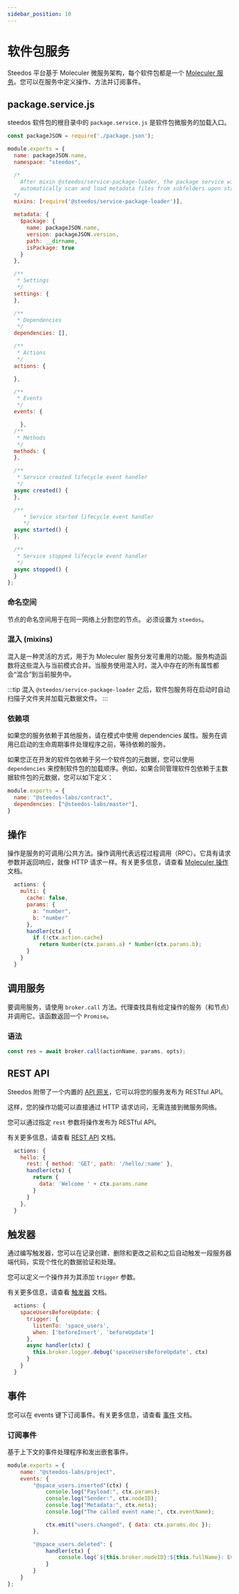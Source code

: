 ```yaml
---
sidebar_position: 10
---
```


# 软件包服务

Steedos 平台基于 Moleculer 微服务架构，每个软件包都是一个 [Moleculer 服务](https://moleculer.services/docs/0.14/services)。您可以在服务中定义操作、方法并订阅事件。


## package.service.js

steedos 软件包的根目录中的 `package.service.js` 是软件包微服务的加载入口。

```js
const packageJSON = require('./package.json');

module.exports = {
  name: packageJSON.name,
  namespace: "steedos",

  /*
    After mixin @steedos/service-package-loader, the package service will 
    automatically scan and load metadata files from subfolders upon startup. 
  */
  mixins: [require('@steedos/service-package-loader')],

  metadata: {
    $package: {
      name: packageJSON.name,
      version: packageJSON.version,
      path: __dirname,
      isPackage: true
    }
  },

  /**
   * Settings
   */
  settings: {
  },

  /**
   * Dependencies
   */
  dependencies: [],

  /**
   * Actions
   */
  actions: {

  },

  /**
   * Events
   */
  events: {

    },
  /**
   * Methods
   */
  methods: {
  },

  /**
   * Service created lifecycle event handler
   */
  async created() {
  },

  /**
     * Service started lifecycle event handler
     */
  async started() {
  },

  /**
   * Service stopped lifecycle event handler
   */
  async stopped() {
  }
};
```

### 命名空间

节点的命名空间用于在同一网络上分割您的节点。
必须设置为 `steedos`。

### 混入 (mixins)

混入是一种灵活的方式，用于为 Moleculer 服务分发可重用的功能。服务构造函数将这些混入与当前模式合并。当服务使用混入时，混入中存在的所有属性都会“混合”到当前服务中。

:::tip
混入 `@steedos/service-package-loader` 之后，软件包服务将在启动时自动扫描子文件夹并加载元数据文件。
:::

### 依赖项

如果您的服务依赖于其他服务，请在模式中使用 dependencies 属性。服务在调用已启动的生命周期事件处理程序之前，等待依赖的服务。

如果您正在开发的软件包依赖于另一个软件包的元数据，您可以使用 `dependencies` 来控制软件包的加载顺序。例如，如果合同管理软件包依赖于主数据软件包的元数据，您可以如下定义：

```js
module.exports = {
  name: "@steedos-labs/contract",
  dependencies: ["@steedos-labs/master"],
}
```

## 操作

操作是服务的可调用/公共方法。操作调用代表远程过程调用（RPC）。它具有请求参数并返回响应，就像 HTTP 请求一样。有关更多信息，请查看 [Moleculer 操作](https://moleculer.services/docs/0.14/actions)文档。

```js
  actions: {
    multi: {
      cache: false,
      params: {
        a: "number",
        b: "number"
      },
      handler(ctx) {
        if (!ctx.action.cache)
          return Number(ctx.params.a) * Number(ctx.params.b);
      }
    }
  }
```

## 调用服务
要调用服务，请使用 `broker.call` 方法。代理查找具有给定操作的服务（和节点）并调用它。该函数返回一个 `Promise`。

### 语法
```js
const res = await broker.call(actionName, params, opts);
```

## REST API

Steedos 附带了一个内置的 [API 网关](https://moleculer.services/docs/0.14/moleculer-web)，它可以将您的服务发布为 RESTful API。

这样，您的操作功能可以直接通过 HTTP 请求访问，无需连接到微服务网络。

您可以通过指定 `rest` 参数将操作发布为 RESTful API。

有关更多信息，请查看 [REST API](./action-api) 文档。

```js
  actions: {
    hello: {
      rest: { method: 'GET', path: '/hello/:name' },
      handler(ctx) {
        return {
          data: 'Welcome ' + ctx.params.name
        }
      }
    },
  }
```

## 触发器

通过编写触发器，您可以在记录创建、删除和更改之前和之后自动触发一段服务器端代码，实现个性化的数据验证和处理。

您可以定义一个操作并为其添加 `trigger` 参数。

有关更多信息，请查看 [触发器](./action-trigger) 文档。

```js
  actions: {
    spaceUsersBeforeUpdate: {
      trigger: { 
        listenTo: 'space_users', 
        when: ['beforeInsert', 'beforeUpdate']
      },
      async handler(ctx) {
        this.broker.logger.debug('spaceUsersBeforeUpdate', ctx)
      }   
    }
  }
```

## 事件

您可以在 events 键下订阅事件。有关更多信息，请查看 [事件](./events) 文档。

### 订阅事件

基于上下文的事件处理程序和发出嵌套事件。

```js
module.exports = {
    name: "@steedos-labs/project",
    events: {
        "@space_users.inserted"(ctx) {
            console.log("Payload:", ctx.params);
            console.log("Sender:", ctx.nodeID);
            console.log("Metadata:", ctx.meta);
            console.log("The called event name:", ctx.eventName);

            ctx.emit("users.changed", { data: ctx.params.doc });
        },

        "@space_users.deleted": {
            handler(ctx) {
                console.log(`${this.broker.nodeID}:${this.fullName}: Event '${ctx.eventName}' received. Payload:`, ctx.params, ctx.meta);
            }
        }
    }
};
```
